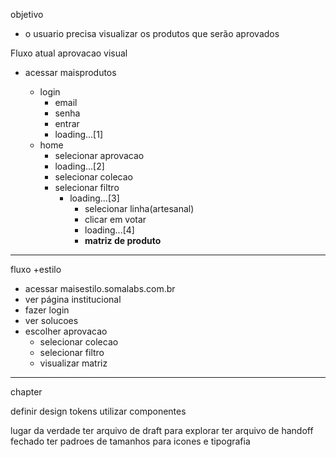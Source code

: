 objetivo
- o usuario precisa visualizar os produtos que serão aprovados

Fluxo atual aprovacao visual

- acessar maisprodutos
	
	- login
		- email
		- senha
		- entrar
		- loading...[1]
	- home
		- selecionar aprovacao
		- loading...[2]
		- selecionar colecao
		- selecionar filtro
			- loading...[3]	
				- selecionar linha(artesanal)
				- clicar em votar
				- loading...[4]
				- **matriz de produto**

---

fluxo +estilo

- acessar maisestilo.somalabs.com.br
- ver página institucional
- fazer login
- ver solucoes
- escolher aprovacao
	- selecionar colecao
	- selecionar filtro
	- visualizar matriz


---

chapter

definir design tokens 
utilizar componentes

lugar da verdade
ter arquivo de draft para explorar
ter arquivo de handoff fechado
ter padroes de tamanhos para icones e tipografia
